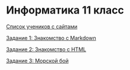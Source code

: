 # Информатика 11 класс

[Список учеников с сайтами](STUDENTS.md)

[Задание 1: Знакомство с Markdown](TASK1.md)

[Задание 2: Знакомство с HTML](TASK2.md)

[Задание 3: Морской бой](TASK3.md)
